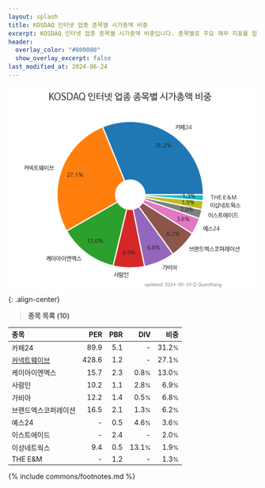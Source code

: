 ```yaml
---
layout: splash
title: KOSDAQ 인터넷 업종 종목별 시가총액 비중
excerpt: KOSDAQ 인터넷 업종 종목별 시가총액 비중입니다. 종목별로 주요 재무 지표를 함께 표시합니다.
header:
  overlay_color: "#800000"
  show_overlay_excerpt: false
last_modified_at: 2024-06-24
---
```



![KOSDAQ 인터넷 업종 종목별 시가총액 비중](/stats/sector/images/kosdaq_업종_인터넷_종목.png){: .align-center}


> **종목 목록 (10)**<a id="list"></a>

| **종목** | **PER** | **PBR** | **DIV** | **비중** |
| :------- | ------: | ------: | ------: | -------: |
| 카페24 | 89.9 | 5.1 | - | 31.2<small>%</small> |
| [커넥트웨이브](/119860/) | 428.6 | 1.2 | - | 27.1<small>%</small> |
| 케이아이엔엑스 | 15.7 | 2.3 | 0.8<small>%</small> | 13.0<small>%</small> |
| 사람인 | 10.2 | 1.1 | 2.8<small>%</small> | 6.9<small>%</small> |
| 가비아 | 12.2 | 1.4 | 0.5<small>%</small> | 6.8<small>%</small> |
| 브랜드엑스코퍼레이션 | 16.5 | 2.1 | 1.3<small>%</small> | 6.2<small>%</small> |
| 예스24 | - | 0.5 | 4.6<small>%</small> | 3.6<small>%</small> |
| 이스트에이드 | - | 2.4 | - | 2.0<small>%</small> |
| 이상네트웍스 | 9.4 | 0.5 | 13.1<small>%</small> | 1.9<small>%</small> |
| THE E&M | - | 1.2 | - | 1.3<small>%</small> |

{% include commons/footnotes.md %}